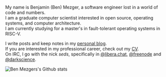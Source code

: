 My name is Benjamin (Ben) Mezger, a software engineer lost in a world of code and numbers. \
I am a graduate computer scientist interested in open source, operating systems, and computer architecture. \
I am currently studying for a master's in fault-tolerant operating systems in RISC-V.

I write posts and keep notes in my [personal blog](https://seds.nl). \
If you are interested in my professional career, check out my [CV](https://seds.nl/files/Benjamin_Mezger_CV.pdf). \
On IRC, I go with the nick _seds_, specifically in [@libera.chat](https://libera.chat/), [@freenode](https://freenode.net/) and [@darkscience](https://darkscience.net/).

![Ben Mezgers's Github stats](https://github-readme-stats.vercel.app/api?username=benmezger&count_private=true)

